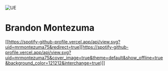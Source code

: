  ![UE](https://th.bing.com/th/id/OIP.eIPwn8FU_yRntS6OHN2oNwAAAA?rs=1&pid=ImgDetMain)
# Brandon Montezuma

[[https://spotify-github-profile.vercel.app/api/view.svg?uid=mrmontezuma75&redirect=true][https://spotify-github-profile.vercel.app/api/view.svg?uid=mrmontezuma75&cover_image=true&theme=default&show_offline=true&background_color=121212&interchange=true)]]
